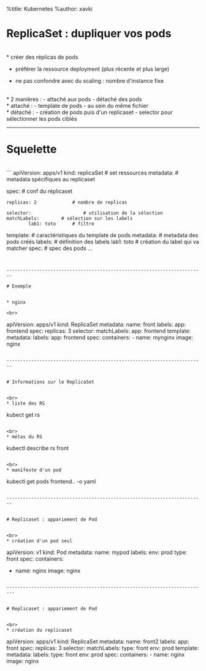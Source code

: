 %title: Kubernetes 
%author: xavki

# ReplicaSet : dupliquer vos pods


<br>
* créer des réplicas de pods

* préférer la ressource deployment (plus récente et plus large)

* ne pas confondre avec du scaling : nombre d'instance fixe

<br>
* 2 manières :
		- attaché aux pods
		- détaché des pods

<br>
* attaché :
		- template de pods
		- au sein du même fichier

<br>
* détaché :
		- création de pods puis d'un replicaset
		- selector pour sélectionner les pods ciblés


------------------------------------------------------------------------


# Squelette


<br>
```
apiVersion: apps/v1
kind: replicaSet		# set ressources
metadata: 					# metadata spécifiques au replicaset

spec:								# conf du réplicaset

	replicas: 2				# nombre de replicas

	selector:					# utilisation de la sélection
    matchLabels:		# sélection sur les labels
			lab1: toto		# filtre

  template:					# caractéristiques du template de pods
    metadata:				# metadata des pods créés
      labels:				# définition des labels
        lab1: toto  # création du label qui va matcher
    spec: 					# spec des pods
			...
```


------------------------------------------------------------------------

# Exemple


* nginx

<br>
```
apiVersion: apps/v1
kind: ReplicaSet
metadata:
  name: front
  labels:
    app: frontend
spec:
  replicas: 3
  selector:
    matchLabels:
      app: frontend
  template:
    metadata:
      labels:
        app: frontend
    spec:
      containers:
      - name: mynginx
        image: nginx
```

------------------------------------------------------------------------


# Informations sur le ReplicaSet


<br>
* liste des RS

```
kubect get rs
```

<br>
* métas du RS

```
kubectl describe rs front
```

<br>
* manifeste d'un pod

```
kubectl get pods frontend.. -o yaml
```

------------------------------------------------------------------------


# Replicaset : appariement de Pod


<br>
* création d'un pod seul

```
apiVersion: v1
kind: Pod
metadata:
  name: mypod
  labels:
    env: prod
    type: front
spec:
  containers:
  - name: nginx
    image: nginx
```

-------------------------------------------------------------------------


# Replicaset : appariement de Pod


<br>
* création du replicaset

```
apiVersion: apps/v1
kind: ReplicaSet
metadata:
  name: front2
  labels:
    app: front
spec:
  replicas: 3
  selector:
    matchLabels:
      type: front
      env: prod
  template:
    metadata:
      labels:
        type: front
        env: prod
    spec:
      containers:
      - name: nginx
        image: nginx
```



















